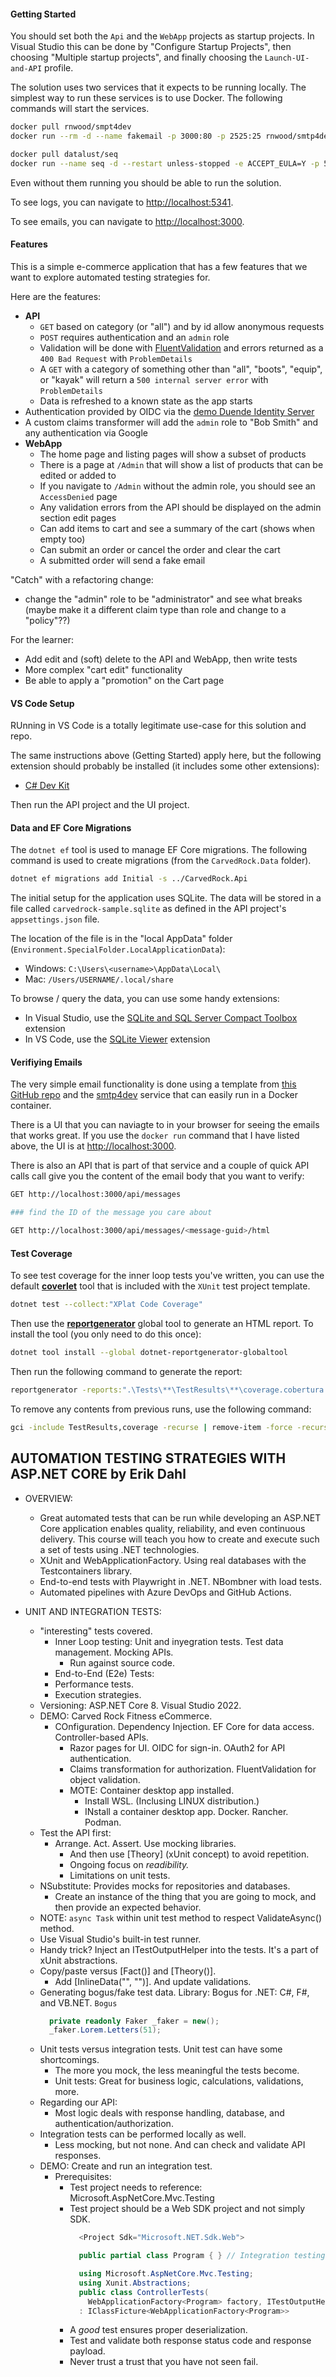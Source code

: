 #### Getting Started

You should set both the `Api` and the `WebApp` projects as startup projects. In Visual
Studio this can be done by "Configure Startup Projects", then choosing "Multiple startup projects",
and finally choosing the `Launch-UI-and-API` profile.

The solution uses two services that it expects to be running locally. The simplest way to
run these services is to use Docker.  The following commands will start the services.

```bash
docker pull rnwood/smpt4dev
docker run --rm -d --name fakemail -p 3000:80 -p 2525:25 rnwood/smtp4dev

docker pull datalust/seq
docker run --name seq -d --restart unless-stopped -e ACCEPT_EULA=Y -p 5341:80 datalust/seq
```

Even without them running you should be able to run the solution.

To see logs, you can navigate to [http://localhost:5341](http://localhost:5341).

To see emails, you can navigate to [http://localhost:3000](http://localhost:3000).

#### Features

This is a simple e-commerce application that has a few features
that we want to explore automated testing strategies for.

Here are the features:

- **API**
  - `GET` based on category (or "all") and by id allow anonymous requests
  - `POST` requires authentication and an `admin` role
  - Validation will be done with [FluentValidation](https://docs.fluentvalidation.net/en/latest/index.html) and errors returned as a `400 Bad Request` with `ProblemDetails`
  - A `GET` with a category of something other than "all", "boots", "equip", or "kayak" will return a `500 internal server error` with `ProblemDetails`
  - Data is refreshed to a known state as the app starts
- Authentication provided by OIDC via the [demo Duende Identity Server](https://demo.duendesoftware.com)
- A custom claims transformer will add the `admin` role to "Bob Smith" and any authentication via Google
- **WebApp**
  - The home page and listing pages will show a subset of products
  - There is a page at `/Admin` that will show a list of products that can be edited or added to
  - If you navigate to `/Admin` without the admin role, you should see an `AccessDenied` page
  - Any validation errors from the API should be displayed on the admin section edit pages
  - Can add items to cart and see a summary of the cart (shows when empty too)
  - Can submit an order or cancel the order and clear the cart
  - A submitted order will send a fake email

"Catch" with a refactoring change:

- change the "admin" role to be "administrator" and see what breaks
(maybe make it a different claim type than role and change to a "policy"??)

For the learner:

- Add edit and (soft) delete to the API and WebApp, then write tests
- More complex "cart edit" functionality
- Be able to apply a "promotion" on the Cart page

#### VS Code Setup

RUnning in VS Code is a totally legitimate use-case for this solution and
repo.

The same instructions above (Getting Started) apply here, but the following
extension should probably be installed (it includes some other extensions):

- [C# Dev Kit](https://marketplace.visualstudio.com/items?itemName=ms-dotnettools.csdevkit)

Then run the API project and the UI project.

#### Data and EF Core Migrations

The `dotnet ef` tool is used to manage EF Core migrations.  The following command is used to create migrations (from the `CarvedRock.Data` folder).

```bash
dotnet ef migrations add Initial -s ../CarvedRock.Api
```

The initial setup for the application uses SQLite.
The data will be stored in a file called `carvedrock-sample.sqlite` as
defined in the API project's `appsettings.json` file.

The location of the file is in the "local AppData" folder (`Environment.SpecialFolder.LocalApplicationData`):

- Windows: `C:\Users\<username>\AppData\Local\`
- Mac: `/Users/USERNAME/.local/share`

To browse / query the data, you can use some handy extensions:

- In Visual Studio, use the [SQLite and SQL Server Compact Toolbox](https://marketplace.visualstudio.com/items?itemName=ErikEJ.SQLServerCompactSQLiteToolbox) extension
- In VS Code, use the [SQLite Viewer](https://marketplace.visualstudio.com/items?itemName=qwtel.sqlite-viewer) extension

#### Verifiying Emails

The very simple email functionality is done using a template
from [this GitHub repo](https://github.com/leemunroe/responsive-html-email-template)
and the [smtp4dev](https://github.com/rnwood/smtp4dev)
service that can easily run in a Docker container.

There is a UI that you can naviagte to in your browser for
seeing the emails that works great.  If you use the `docker run` command
that I have listed above, the UI is at
[http://localhost:3000](http://localhost:3000).

There is also an API that is part of that service and a couple of quick
API calls call give you the content of the email body that you
want to verify:

```bash
GET http://localhost:3000/api/messages

### find the ID of the message you care about

GET http://localhost:3000/api/messages/<message-guid>/html
```

#### Test Coverage 

To see test coverage for the inner loop tests you've written,
you can use the default [**coverlet**](https://github.com/coverlet-coverage/coverlet) tool that is included with
the `XUnit` test project template.

```bash
dotnet test --collect:"XPlat Code Coverage"
```

Then use the [**reportgenerator**](https://github.com/danielpalme/ReportGenerator) global tool to generate an HTML report.  To install the tool
(you only need to do this once):

```bash
dotnet tool install --global dotnet-reportgenerator-globaltool
```

Then run the following command to generate the report:

```bash
reportgenerator -reports:".\Tests\**\TestResults\**\coverage.cobertura.xml" -targetdir:"coverage" -reporttypes:Html
```
To remove any contents from previous runs, use the
following command:

```bash
gci -include TestResults,coverage -recurse | remove-item -force -recurse
```

## AUTOMATION TESTING STRATEGIES WITH ASP.NET CORE by Erik Dahl

- OVERVIEW:
  - Great automated tests that can be run while developing an ASP.NET Core application enables quality, reliability, and even continuous delivery. This course will teach you how to create and execute such a set of tests using .NET technologies.
  - XUnit and WebApplicationFactory. Using real databases with the Testcontainers library.
  - End-to-end tests with Playwright in .NET. NBombner with load tests.
  - Automated pipelines with Azure DevOps and GitHub Actions.

- UNIT AND INTEGRATION TESTS:
  - "interesting" tests covered.
    - Inner Loop testing: Unit and inyegration tests. Test data management. Mocking APIs.
      - Run against source code.
    - End-to-End (E2e) Tests:
    - Performance tests.
    - Execution strategies.
  - Versioning: ASP.NET Core 8. Visual Studio 2022.
  - DEMO: Carved Rock Fitness eCommerce.
    - COnfiguration. Dependency Injection. EF Core for data access. Controller-based APIs.
      - Razor pages for UI. OIDC for sign-in. OAuth2 for API authentication. 
      - Claims transformation for authorization. FluentValidation for object validation.
      - MOTE: Container desktop app installed.
        - Install WSL. (Inclusing LINUX distribution.)
        - INstall a container desktop app. Docker. Rancher. Podman.
  - Test the API first:
    - Arrange. Act. Assert. Use mocking libraries. 
      - And then use [Theory] (xUnit concept) to avoid repetition.
      - Ongoing focus on *readibility.*
      - Limitations on unit tests.
  - NSubstitute: Provides mocks for repositories and databases.
    - Create an instance of the thing that you are going to mock, and then provide an expected behavior.
  - NOTE: `async Task` within unit test method to respect ValidateAsync() method.
  - Use Visual Studio's built-in test runner.
  - Handy trick? Inject an ITestOutputHelper into the tests. It's a part of xUnit abstractions.
  - Copy/paste versus [Fact()] and [Theory()]. 
    - Add [InlineData("", "")]. And update validations.
  - Generating bogus/fake test data. Library: Bogus for .NET: C#, F#, and VB.NET. `Bogus`
      ```csharp
        private readonly Faker _faker = new();
        _faker.Lorem.Letters(51);
      ```
  - Unit tests versus integration tests. Unit test can have some shortcomings.
    - The more you mock, the less meaningful the tests become.
    - Unit tests: Great for business logic, calculations, validations, more.
  - Regarding our API:
    - Most logic deals with response handling, database, and authentication/authorization.
  - Integration tests can be performed locally as well. 
    - Less mocking, but not none. And can check and validate API responses.
  - DEMO: Create and run an integration test.
    - Prerequisites:
      - Test project needs to reference: Microsoft.AspNetCore.Mvc.Testing
      - Test project should be a Web SDK project and not simply SDK.
        ```javascript
          <Project Sdk="Microsoft.NET.Sdk.Web">
        ```
        ```csharp
          public partial class Program { } // Integration testing.

          using Microsoft.AspNetCore.Mvc.Testing;
          using Xunit.Abstractions;
          public class ControllerTests(
            WebApplicationFactory<Program> factory, ITestOutputHelper helper) 
          : IClassFicture<WebApplicationFactory<Program>>
        ```
      - A *good* test ensures proper deserialization.
      - Test and validate both response status code and response payload.
      - Never trust a trust that you have not seen fail.